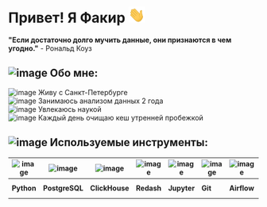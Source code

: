 <h1 >Привет! Я Факир 
<img src="Hi.gif" height="32"/></h1>

**"Если достаточно долго мучить данные, они признаются в чем угодно."** - Рональд Коуз

## <img width="20" height="20" alt="image" src="https://github.com/user-attachments/assets/c21cf761-30a7-49cf-bba9-87b67cec41cb" /> Обо мне:
<img width="14" height="14" alt="image" src="https://github.com/user-attachments/assets/ffb8ea25-3769-42fa-9a96-eb947cd93c4f" /> Живу с Санкт-Петербурге                                                     
<img width="14" height="14" alt="image" src="https://github.com/user-attachments/assets/6230f11f-f1f3-49ee-9404-89bbadac88b8" /> Занимаюсь анализом данных 2 года                                              
<img width="14" height="14" alt="image" src="https://github.com/user-attachments/assets/0cff7ae1-693d-461e-bc6d-1962f45b3ab1" /> Увлекаюсь наукой                                        
<img width="14" height="14" alt="image" src="https://github.com/user-attachments/assets/622b56c9-f531-4a84-a8da-d094affdc2aa" /> Каждый день очищаю кеш утренней пробежкой

## <img width="20" height="20" alt="image" src="https://github.com/user-attachments/assets/1b4d4e7c-58c4-41d4-9c8d-41447b987d78" /> Используемые инструменты:

| <img width="50" height="50" alt="image" src="https://github.com/user-attachments/assets/cc411cb3-567a-41b8-918f-4e8887560fc6" /> | <img width="50" height="50" alt="image" src="https://github.com/user-attachments/assets/caadeb3b-a36a-4256-920d-198f43383621" /> | <img width="50" height="50" alt="image" src="https://camo.githubusercontent.com/9af53a29f1bd08dd178c1edf658af273eff86455fc7fda498d8565916c0b7da7/68747470733a2f2f6769746c61622e636f6d2f75706c6f6164732f2d2f73797374656d2f70726f6a6563742f6176617461722f33303932323530382f63682d6c6f676f2d77686974652e706e67" /> | <img width="50" height="50" alt="image" src="https://avatars.mds.yandex.net/i?id=525d878494b8ce3c65d53b2e19aeac91_l-4515988-images-thumbs&n=13" /> | <img width="50" height="50" alt="image" src="https://github.com/user-attachments/assets/6170555b-ca34-4e9c-80d7-f8b8c2ecc379" /> | <img width="50" height="50" alt="image" src="https://github.com/user-attachments/assets/48a5d61a-22eb-484a-acfd-d32247d02032" />| <img width="50" height="50" alt="image" src="https://github.com/user-attachments/assets/4d1f5616-3be1-4a1d-8545-d5e93e5493ce" /> | <img width="50" height="50" alt="image" src="https://static.tildacdn.com/tild3261-3636-4661-a631-333833396638/Yandex-DataLens-Logo.png" /> |
|------------|----------------|----------------|------------|-------------|---------|-------------|---------------------|
| **Python** | **PostgreSQL** | **ClickHouse** | **Redash** | **Jupyter** | **Git** | **Airflow** | **Yandex DataLens** |

 


